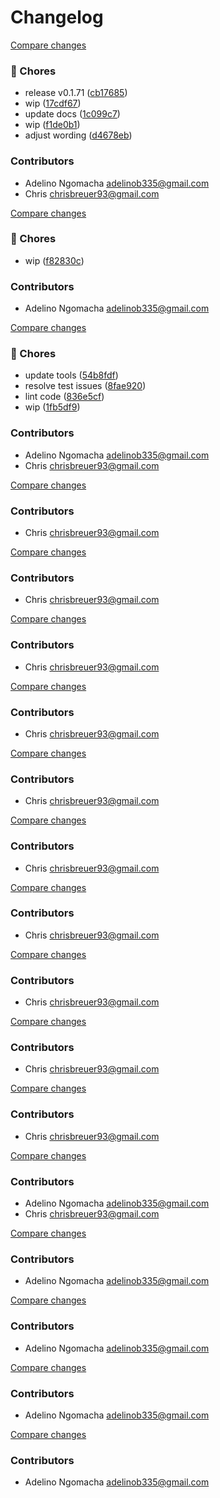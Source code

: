 # Changelog
[Compare changes](https://github.com/stacksjs/bumpx/compare/v0.1.70...HEAD)

### 🧹 Chores

- release v0.1.71 ([cb17685](https://github.com/stacksjs/bumpx/commit/cb17685))
- wip ([17cdf67](https://github.com/stacksjs/bumpx/commit/17cdf67))
- update docs ([1c099c7](https://github.com/stacksjs/bumpx/commit/1c099c7))
- wip ([f1de0b1](https://github.com/stacksjs/bumpx/commit/f1de0b1))
- adjust wording ([d4678eb](https://github.com/stacksjs/bumpx/commit/d4678eb))

### Contributors

- Adelino Ngomacha <adelinob335@gmail.com>
- Chris <chrisbreuer93@gmail.com>

[Compare changes](https://github.com/stacksjs/bumpx/compare/v0.1.70...HEAD)

### 🧹 Chores

- wip ([f82830c](https://github.com/stacksjs/bumpx/commit/f82830c))

### Contributors

- Adelino Ngomacha <adelinob335@gmail.com>

[Compare changes](https://github.com/stacksjs/bumpx/compare/v0.1.69...HEAD)

### 🧹 Chores

- update tools ([54b8fdf](https://github.com/stacksjs/bumpx/commit/54b8fdf))
- resolve test issues ([8fae920](https://github.com/stacksjs/bumpx/commit/8fae920))
- lint code ([836e5cf](https://github.com/stacksjs/bumpx/commit/836e5cf))
- wip ([1fb5df9](https://github.com/stacksjs/bumpx/commit/1fb5df9))

### Contributors

- Adelino Ngomacha <adelinob335@gmail.com>
- Chris <chrisbreuer93@gmail.com>

[Compare changes](https://github.com/stacksjs/bumpx/compare/v0.1.60...HEAD)

### Contributors

- Chris <chrisbreuer93@gmail.com>

[Compare changes](https://github.com/stacksjs/bumpx/compare/v0.1.59...HEAD)

### Contributors

- Chris <chrisbreuer93@gmail.com>

[Compare changes](https://github.com/stacksjs/bumpx/compare/v0.1.58...HEAD)

### Contributors

- Chris <chrisbreuer93@gmail.com>

[Compare changes](https://github.com/stacksjs/bumpx/compare/v0.1.57...HEAD)

### Contributors

- Chris <chrisbreuer93@gmail.com>

[Compare changes](https://github.com/stacksjs/bumpx/compare/v0.1.56...HEAD)

### Contributors

- Chris <chrisbreuer93@gmail.com>

[Compare changes](https://github.com/stacksjs/bumpx/compare/v0.1.55...HEAD)

### Contributors

- Chris <chrisbreuer93@gmail.com>

[Compare changes](https://github.com/stacksjs/bumpx/compare/v0.1.54...HEAD)

### Contributors

- Chris <chrisbreuer93@gmail.com>

[Compare changes](https://github.com/stacksjs/bumpx/compare/v0.1.53...HEAD)

### Contributors

- Chris <chrisbreuer93@gmail.com>

[Compare changes](https://github.com/stacksjs/bumpx/compare/v0.1.52...HEAD)

### Contributors

- Chris <chrisbreuer93@gmail.com>

[Compare changes](https://github.com/stacksjs/bumpx/compare/v0.1.45...HEAD)

### Contributors

- Chris <chrisbreuer93@gmail.com>

[Compare changes](https://github.com/stacksjs/bumpx/compare/v0.1.33...HEAD)

### Contributors

- Adelino Ngomacha <adelinob335@gmail.com>
- Chris <chrisbreuer93@gmail.com>

[Compare changes](https://github.com/stacksjs/bumpx/compare/v0.1.32...HEAD)

### Contributors

- Adelino Ngomacha <adelinob335@gmail.com>

[Compare changes](https://github.com/stacksjs/bumpx/compare/v0.1.31...HEAD)

### Contributors

- Adelino Ngomacha <adelinob335@gmail.com>

[Compare changes](https://github.com/stacksjs/bumpx/compare/v0.1.25...v0.1.26)

### Contributors

- Adelino Ngomacha <adelinob335@gmail.com>

[Compare changes](https://github.com/stacksjs/bumpx/compare/v0.1.24...v0.1.25)

### Contributors

- Adelino Ngomacha <adelinob335@gmail.com>
